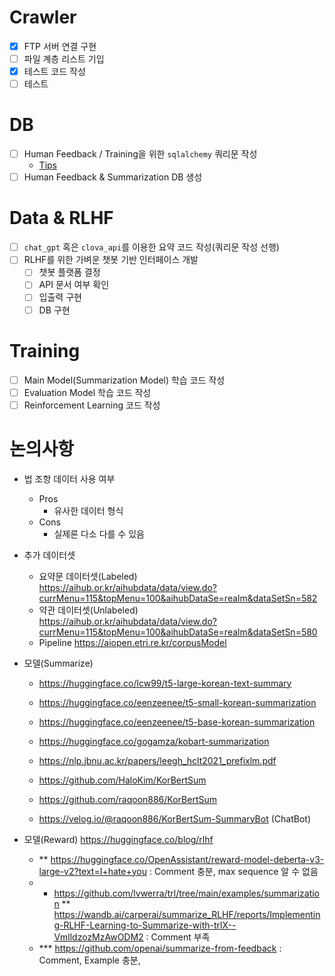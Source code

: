 # Crawler
- [x] FTP 서버 연결 구현
- [ ] 파일 계층 리스트 기입
- [x] 테스트 코드 작성
- [ ] 테스트

# DB
- [ ] Human Feedback / Training을 위한 `sqlalchemy` 쿼리문 작성
    - [Tips](https://soogoonsoogoonpythonists.github.io/sqlalchemy-for-pythonist/tutorial/)
- [ ] Human Feedback & Summarization DB 생성

# Data & RLHF
- [ ] `chat_gpt` 혹은 `clova_api`를 이용한 요약 코드 작성(쿼리문 작성 선행)
- [ ] RLHF를 위한 가벼운 챗봇 기반 인터페이스 개발
    - [ ] 챗봇 플랫폼 결정
    - [ ] API 문서 여부 확인
    - [ ] 입출력 구현
    - [ ] DB 구현

# Training
- [ ] Main Model(Summarization Model) 학습 코드 작성
- [ ] Evaluation Model 학습 코드 작성
- [ ] Reinforcement Learning 코드 작성

# 논의사항
- 법 조항 데이터 사용 여부
    - Pros
        - 유사한 데이터 형식
    - Cons
        - 실제론 다소 다를 수 있음
- 추가 데이터셋
    - 요약문 데이터셋(Labeled) \
        https://aihub.or.kr/aihubdata/data/view.do?currMenu=115&topMenu=100&aihubDataSe=realm&dataSetSn=582
    - 약관 데이터셋(Unlabeled) \
        https://aihub.or.kr/aihubdata/data/view.do?currMenu=115&topMenu=100&aihubDataSe=realm&dataSetSn=580
    - Pipeline
        https://aiopen.etri.re.kr/corpusModel
        
- 모델(Summarize)
    - https://huggingface.co/lcw99/t5-large-korean-text-summary
    - https://huggingface.co/eenzeenee/t5-small-korean-summarization
    - https://huggingface.co/eenzeenee/t5-base-korean-summarization
    - https://huggingface.co/gogamza/kobart-summarization
    
    - https://nlp.jbnu.ac.kr/papers/leegh_hclt2021_prefixlm.pdf 
    - https://github.com/HaloKim/KorBertSum
    - https://github.com/raqoon886/KorBertSum
    - https://velog.io/@raqoon886/KorBertSum-SummaryBot (ChatBot)
    
- 모델(Reward) https://huggingface.co/blog/rlhf
    - ** https://huggingface.co/OpenAssistant/reward-model-deberta-v3-large-v2?text=I+hate+you
        : Comment 충분, max sequence 알 수 없음
    - * https://github.com/lvwerra/trl/tree/main/examples/summarization
      ** https://wandb.ai/carperai/summarize_RLHF/reports/Implementing-RLHF-Learning-to-Summarize-with-trlX--VmlldzozMzAwODM2
        : Comment 부족
    - *** https://github.com/openai/summarize-from-feedback
        : Comment, Example 충분, 
